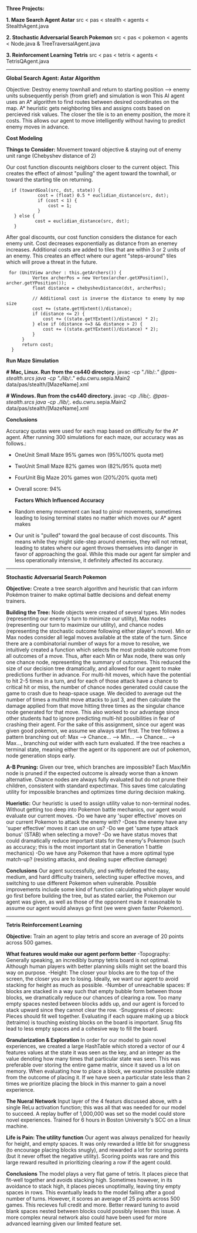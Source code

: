 **Three Projects:**

**1. Maze Search Agent Astar** src < pas < stealth < agents < StealthAgent.java

**2. Stochastic Adversarial Search Pokemon** src < pas < pokemon < agents < Node.java & TreeTraversalAgent.java

**3. Reinforcement Learning Tetris** src < pas < tetris < agents < TetrisQAgent.java

----

**Global Search Agent: Astar Algorithm**

Objective: Destroy enemy townhall and return to starting position --> enemy units subsequently perish (from grief) and simulation is won
This AI agent uses an A* algorithm to find routes between desired coordinates on the map.
A* heuristic gets neighboring tiles and assigns costs based on percieved risk values. The closer the tile is to an enemy position, the more it costs. This allows our agent to move intelligently without having to predict enemy moves in advance.

  **Cost Modeling**
  
  **Things to Consider:** Movement toward objective & staying out of enemy unit range (Chebyshev distance of 2)
  
  Our cost function discounts neighbors closer to the current object. This creates the effect of almost "pulling" the agent toward the townhall, or toward the starting tile on returning.
  
 ```
   if (towardGoal(src, dst, state)) {
             cost = (float) 0.5 * euclidian_distance(src, dst);
             if (cost < 1) {
                 cost = 1;
             }
    } else {
            cost = euclidian_distance(src, dst);
    }
 ```
  
  After goal discounts, our cost function considers the distance for each enemy unit. Cost decreases exponentially as distance from an enemey increases.
  Additional costs are added to tiles that are within 3 or 2 units of an enemy. This creates an effect where our agent "steps-around" tiles which will prove a threat in the future.
  ```
   for (UnitView archer : this.getArchers()) {
            Vertex archerPos = new Vertex(archer.getXPosition(), archer.getYPosition());
            float distance = chebyshevDistance(dst, archerPos);
            
            // Additional cost is inverse the distance to enemy by map size
            cost += (state.getYExtent()/distance);
            if (distance <= 2) {
                cost += ((state.getYExtent()/distance) * 2);
            } else if (distance <=3 && distance > 2) {
                cost += ((state.getYExtent()/distance) * 2);
            }
        }
        return cost;
    }
  ```

  

**Run Maze Simulation**

  **# Mac, Linux. Run from the cs440 directory.**
  javac -cp "./lib/*:." @pas-stealth.srcs
  java -cp "./lib/*:." edu.cwru.sepia.Main2 data/pas/stealth/[MazeName].xml
  
  **# Windows. Run from the cs440 directory.**
  javac -cp ./lib/*;. @pas-stealth.srcs
  java -cp ./lib/*;. edu.cwru.sepia.Main2 data/pas/stealth/[MazeName].xml
  

**Conclusions**

Accuracy quotas were used for each map based on difficulty for the A* agent. After running 300 simulations for each maze, our accuracy was as follows.:
- OneUnit Small Maze 95% games won (95%/100% quota met)
- TwoUnit Small Maze 82% games won (82%/95% quota met)
- FourUnit Big Maze 20% games won (20%/20% quota met)
- Overall score: 94%

  **Factors Which Influenced Accuracy**
 
-   Random enemy movement can lead to pinsir movements, sometimes leading to losing terminal states no matter which moves our A* agent makes
-   Our unit is "pulled" toward the goal because of cost discounts. This means while they might side-step around enemies, they will not retreat, leading to states where our agent throws themselves into danger in favor of approaching the goal. While this made our agent far simpler and less operationally intensive, it definitely affected its accuracy.

----

**Stochastic Adversarial Search Pokemon**

**Objective:** Create a tree search algorithm and heuristic that can inform Pokémon trainer to make optimal battle decisions and defeat enemy trainers.

**Building the Tree:** 
Node objects were created of several types. Min nodes (representing our enemy's turn to minimize our utility), Max nodes (representing our turn to maximize our utility), and chance nodes (representing the stochastic outcome following either player's move). Min or Max nodes consider all legal moves available at the state of the turn. Since there are a combinatorial number of ways for a move to resolve, we intuitively created a function which selects the most probable outcome from all outcomes of a move. Thus, after each Min or Max node, there was only one chance node, representing the summary of outcomes. This reduced the size of our decision tree dramatically, and allowed for our agent to make predictions further in advance. For multi-hit moves, which have the potential to hit 2-5 times in a turn, and for each of those attack have a chance to critical hit or miss, the number of chance nodes generated could cause the game to crash due to heap-space usage. We decided to average out the number of times a multihit move attacks to just 3, and then calculate the damage applied from that move hitting three times as the singular chance node generated for that move. This also worked to our advantage since other students had to ignore predicting multi-hit possibilities in fear of crashing their agent. For the sake of this assignment, since our agent was given good pokemon, we assume we always start first. The tree follows a pattern branching out of: Max --> Chance... --> Min... --> Chance... --> Max..., branching out wider with each turn evaluated.
If the tree reaches a terminal state, meaning either the agent or its opponent are out of pokemon, node generation stops early.

**A-B Pruning:** Given our tree, which branches are impossible? Each Max/Min node is pruned if the expected outcome is already worse than a known alternative. Chance nodes are always fully evaluated but do not prune their children, consistent with standard expectimax. This saves time calculating utility for impossible branches and optimizes time during decision making.

**Hueristic:** 
Our heuristic is used to assign utility value to non-terminal nodes. Without getting too deep into Pokemon battle mechanics, our agent would evaluate our current moves.
-Do we have any 'super effective' moves on our current Pokemon to attack the enemy with?
-Does the enemy have any 'super effective' moves it can use on us?
-Do we get 'same type attack bonus' (STAB) when selecting a move?
-Do we have status moves that could dramatically reduce important stats for the enemy's Pokemon (such as accuracy; this is the most important stat in Generation 1 battle mechanics)
-Do we have any Pokemon that have a more optimal type match-up? (resisting attacks, and dealing super effective damage)

**Conclusions**
Our agent successfully, and swiftly defeated the easy, medium, and hard difficulty trainers, selecting super effective moves, and switching to use different Pokemon when vulnerable. Possible improvements include some kind of function calculating which player would go first before building the tree, but as stated earlier, the Pokemon our agent was given, as well as those of the opponent made it reasonable to assume our agent would always go first (we were given faster Pokemon).

----

**Tetris Reinforcement Learning**

**Objective:** Train an agent to play tetris and score an average of 20 points across 500 games.

**What features would make our agent perform better**
-Topography: Generally speaking, an incredibly bumpy tetris board is not optimal. Although human players with better planning skills might set the board this way on purpose.
-Height: The closer your blocks are to the top of the screen, the closer you are to losing. Ideally, we want our agent to avoid stacking for height as much as possible.
-Number of unreachable spaces: If blocks are stacked in a way such that empty bubble form between those blocks, we dramatically reduce our chances of clearing a row. Too many empty spaces nested between blocks adds up, and our agent is forced to stack upward since they cannot clear the row.
-Snuggness of pieces: Pieces should fit well together. Evaluating if each square making up a block (tetraimo) is touching existing blocks on the board is important. Snug fits lead to less empty spaces and a cohesive way to fill the board.

**Granularization & Exploration**
In order for our model to gain novel experiences, we created a large HashTable which stored a vector of our 4 features values at the state it was seen as the key, and an integer as the value denoting how many times that particular state was seen. This was preferable over storing the entire game matrix, since it saved us a lot on memory. When evaluating how to place a block, we examine possible states from the outcome of placing it. If we have seen a particular state less than 2 times we prioritize placing the block in this manner to gain a novel experience.

**The Nueral Network**
Input layer of the 4 featurs discussed above, with a single ReLu activation function; this was all that was needed for our model to succeed. A replay buffer of 1,000,000 was set so the model could store novel experiences. Trained for 6 hours in Boston University's SCC on a linux machine.

**Life is Pain: The utility function**
Our agent was always penalized for heavily for height, and empty spaces. It was only rewarded a little bit for snuggness (to encourage placing blocks snugly), and rewarded a lot for scoring points (but it never offset the negative utility). Scoring points was rare and this large reward resulted in prioritizing clearing a row if the agent could.

**Conclusions**
The model plays a very flat game of tetris. It places piece that fit-well together and avoids stacking high. Sometimes however, in its avoidance to stack high, it places pieces unoptimally, leaving tiny empty spaces in rows. This evantually leads to the model failing after a good number of turns. However, it scores an average of 25 points across 500 games. This recieves full credit and more. 
Better reward tuning to avoid blank spaces nested between blocks could possibly lessen this issue.
A more complex neural network also could have been used for more advanced learning given our limited feature set.
